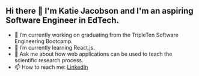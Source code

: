 ## Hi there 👋 I'm Katie Jacobson and I'm an aspiring Software Engineer in EdTech.

- 🔭 I’m currently working on graduating from the TripleTen Software Engineering Bootcamp. 
- 🌱 I’m currently learning React.js.
- 💬 Ask me about how web applications can be used to teach the scientific research process.
- 📫 How to reach me: [LinkedIn](https://www.linkedin.com/in/katherine-jacobson-1b3940227/)

